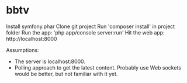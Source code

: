 bbtv
====

Install symfony.phar
Clone git project
Run 'composer install' in project folder
Run the app: 'php app/console server:run'
Hit the web app: http://localhost:8000

Assumptions:
- The server is localhost:8000.
- Polling approach to get the latest content.  Probably use Web sockets would be better, but not familiar with it yet.



